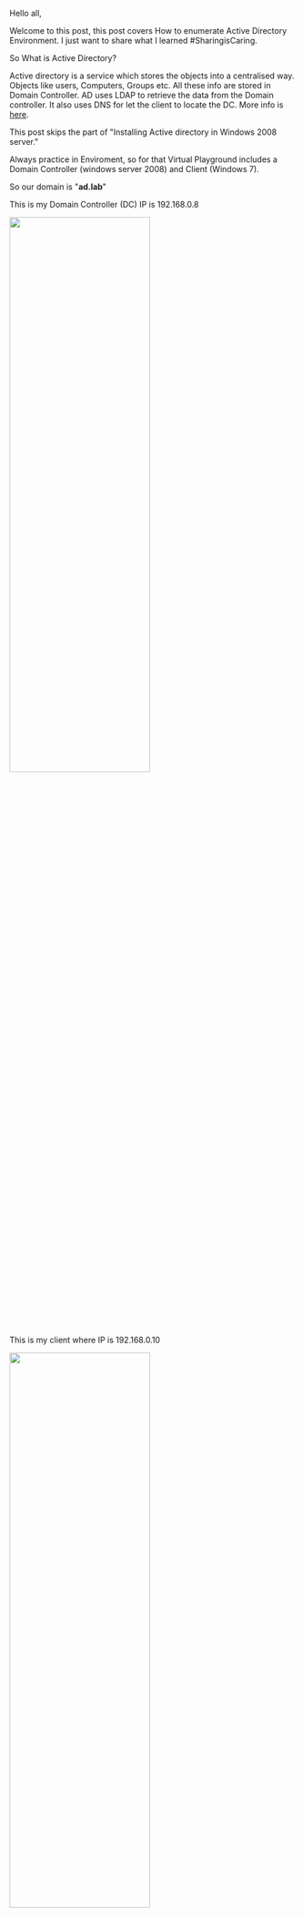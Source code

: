 Hello all,

Welcome to this post, this post covers How to enumerate Active Directory Environment. I just want to share what I learned #SharingisCaring. 

So What is Active Directory?

Active directory is a service which stores the objects into a centralised way. Objects like users, Computers, Groups etc. All these info are stored in Domain Controller. AD uses LDAP to retrieve the data from the Domain controller. It also uses DNS for let the client to locate the DC. More info is [here](https://searchwindowsserver.techtarget.com/definition/Active-Directory).

This post skips the part of "Installing Active directory in Windows 2008 server."

Always practice in Enviroment, so for that Virtual Playground includes a Domain Controller (windows server 2008) and Client (Windows 7). 

So our domain is "**ad.lab**"

This is my Domain Controller (DC) IP is 192.168.0.8

<img src="../../../ad_front.png" height='50%' width="70%">


This is my client where IP is 192.168.0.10 

<img src="../../../Capture.PNG" height='50%' width="70%">


So let's get started,

The first stage would be is to get into the network of the target. 
And it can be in any way like through the use of Responder, Exploiting any service vulnerability, Social Engineering etc.

First stage:- 

The first step would be is to get into the network of the target. There are multiple way to do it like LLMNR & NBTNS Poisoing, Exploiting network service, Social Engineering etc. But for the sake of simplicity I already uploaded a EXE file onto the target machine. The file was created with meterpreter reverse payload with **msfvenom**.

So what will happen if user opens up that EXE file? So when the binary loads, it will spawn a shell back to the listener and hence we get control over the shell.

so lets exploit it.

<img src="../../meterpreter.png" height="50%" width="70%">

So we got a meterpreter shell.

Is the target machine is on a domain? So lets check it,

command:- wmic computersystem get domain

And here it is

<img src="../../get_domain.png" height="50%" width="70%">

Since this user is on domain, so its time to enumerate the information from DC.

I use Powerview for enumeration. It was written by HarmJoy. [Correction]

But for doing enumeration with powerview we need to import it in Powershell. 

So lets load powershell in meterpreter. 

Command: `load powershell` 
Command2: `powershell_import /powerview_location_on_your_local_disk`

Now we have the Powerview into the powershell, we can run its commands.

This command will list out the domain groups in ADDS

So our main target is to find out who is admin. This command is PowerView will help to identify the admin.

Command: Get-NetGroupMember 

<img src="../../net_group_mem.png">

So we now know who is Admin. Its worth to check if any misconfiguration is in their profile. In AD there are lot of options for security so if these options are not set correctly then the attacker can get big amount of data.

This command of PowerView will help to find the information leakeges

Command: Get-NetUser username

Image


So what exactly misconfiguration is that they often allow to see the email, Phone number etc which can be helpful for Social Engineering.

So we got the admin information leakeges.





